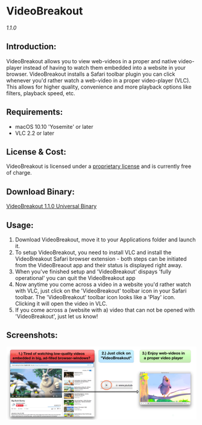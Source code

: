 # VideoBreakout
*1.1.0*

## Introduction: 
VideoBreakout allows you to view web-videos in a proper and native video-player instead of having to watch them embedded into a website in your browser. VideoBreakout installs a Safari toolbar plugin you can click whenever you'd rather watch a web-video in a proper video-player (VLC). This allows for higher quality, convenience and more playback options like filters, playback speed, etc.

## Requirements:
* macOS 10.10 'Yosemite' or later
* VLC 2.2 or later

## License & Cost:
VideoBreakout is licensed under a [proprietary license][1] and is currently free of charge.

## Download Binary:
[VideoBreakout 1.1.0 Universal Binary][2]

## Usage:
1. Download VideoBreakout, move it to your Applications folder and launch it.
2. To setup VideoBreakout, you need to install VLC and install the VideoBreakout Safari browser extension - both steps can be initiated from the VideoBreaout app and their status is displayed right away.
3. When you've finished setup and 'VideoBreakout' dispays 'fully operational' you can quit the VideoBreakout app
4. Now anytime you come across a video in a website you'd rather watch with VLC, just click on the 'VideoBreakout' toolbar icon in your Safari toolbar. The 'VideoBreakout' toolbar icon looks like a 'Play' icon. Clicking it will open the video in VLC.
5. If you come across a (website with a) video that can not be opened with 'VideoBreakout', just let us know!

## Screenshots:
<img src="screenshots/screenshot_1.png"/>

[1]: http://www.apple.com/legal/macapps/dev/stdeula/
[2]: https://www.corecode.io/downloads/videobreakout_latest.zip
